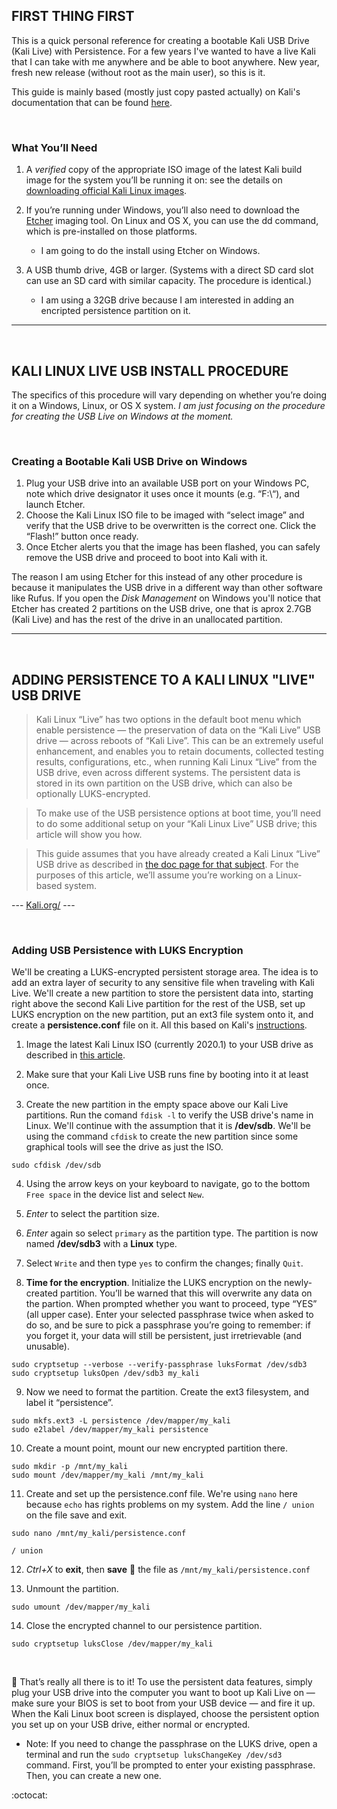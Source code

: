 ## FIRST THING FIRST

This is a quick personal reference for creating a bootable Kali USB Drive (Kali Live) with Persistence. For a few years I've wanted to have a live Kali that I can take with me anywhere and be able to boot anywhere. New year, fresh new release (without root as the main user), so this is it.

This guide is mainly based (mostly just copy pasted actually) on Kali's documentation that can be found [here](https://www.kali.org/docs/usb/kali-linux-live-usb-install/).

<br />

### What You’ll Need

1. A *verified* copy of the appropriate ISO image of the latest Kali build image for the system you’ll be running it on: see the details on [downloading official Kali Linux images](https://www.kali.org/docs/introduction/download-official-kali-linux-images/).

2. If you’re running under Windows, you’ll also need to download the [Etcher](https://www.balena.io/etcher/) imaging tool. On Linux and OS X, you can use the dd command, which is pre-installed on those platforms.
   - I am going to do the install using Etcher on Windows.

3. A USB thumb drive, 4GB or larger. (Systems with a direct SD card slot can use an SD card with similar capacity. The procedure is identical.)
   - I am using a 32GB drive because I am interested in adding an encripted persistence partition on it.

---

<br />

## KALI LINUX LIVE USB INSTALL PROCEDURE

The specifics of this procedure will vary depending on whether you’re doing it on a Windows, Linux, or OS X system. *I am just focusing on the procedure for creating the USB Live on Windows at the moment.*

<br />

### Creating a Bootable Kali USB Drive on Windows

1. Plug your USB drive into an available USB port on your Windows PC, note which drive designator it uses once it mounts (e.g. “F:\“), and launch Etcher.
2. Choose the Kali Linux ISO file to be imaged with “select image” and verify that the USB drive to be overwritten is the correct one. Click the “Flash!” button once ready.
3. Once Etcher alerts you that the image has been flashed, you can safely remove the USB drive and proceed to boot into Kali with it.

The reason I am using Etcher for this instead of any other procedure is because it manipulates the USB drive in a different way than other software like Rufus. If you open the *Disk Management* on Windows you'll notice that Etcher has created 2 partitions on the USB drive, one that is aprox 2.7GB (Kali Live) and has the rest of the drive in an unallocated partition.

---

<br />

## ADDING PERSISTENCE TO A KALI LINUX "LIVE" USB DRIVE

> Kali Linux “Live” has two options in the default boot menu which enable persistence — the preservation of data on the “Kali Live” USB drive — across reboots of “Kali Live”. This can be an extremely useful enhancement, and enables you to retain documents, collected testing results, configurations, etc., when running Kali Linux “Live” from the USB drive, even across different systems. The persistent data is stored in its own partition on the USB drive, which can also be optionally LUKS-encrypted.

> To make use of the USB persistence options at boot time, you’ll need to do some additional setup on your “Kali Linux Live” USB drive; this article will show you how.

> This guide assumes that you have already created a Kali Linux “Live” USB drive as described in [the doc page for that subject](https://www.kali.org/docs/usb/kali-linux-live-usb-install/). For the purposes of this article, we’ll assume you’re working on a Linux-based system.

--- [Kali.org/](https://www.kali.org/docs/usb/kali-linux-live-usb-persistence/) ---

<br />

### Adding USB Persistence with LUKS Encryption

We'll be creating a LUKS-encrypted persistent storage area. The idea is to add an extra layer of security to any sensitive file when traveling with Kali Live. We'll create a new partition to store the persistent data into, starting right above the second Kali Live partition for the rest of the USB, set up LUKS encryption on the new partition, put an ext3 file system onto it, and create a **persistence.conf** file on it. All this based on Kali's [instructions](https://www.kali.org/docs/usb/kali-linux-live-usb-persistence/).

1. Image the latest Kali Linux ISO (currently 2020.1) to your USB drive as described in [this article](https://www.kali.org/docs/usb/kali-linux-live-usb-install/).

2. Make sure that your Kali Live USB runs fine by booting into it at least once.

3. Create the new partition in the empty space above our Kali Live partitions. Run the comand `fdisk -l` to verify the USB drive's name in Linux. We'll continue with the assumption that it is **/dev/sdb**. We'll be using the command `cfdisk` to create the new partition since some graphical tools will see the drive as just the ISO.

```
sudo cfdisk /dev/sdb
```

4. Using the arrow keys on your keyboard to navigate, go to the bottom `Free space` in the device list and select `New`.

5. *Enter* to select the partition size.

6. *Enter* again so select `primary` as the partition type. The partition is now named **/dev/sdb3** with a **Linux** type.

7. Select `Write` and then type `yes` to confirm the changes; finally `Quit`.

8. **Time for the encryption**. Initialize the LUKS encryption on the newly-created partition. You’ll be warned that this will overwrite any data on the partion. When prompted whether you want to proceed, type “YES” (all upper case). Enter your selected passphrase twice when asked to do so, and be sure to pick a passphrase you’re going to remember: if you forget it, your data will still be persistent, just irretrievable (and unusable).

```
sudo cryptsetup --verbose --verify-passphrase luksFormat /dev/sdb3
sudo cryptsetup luksOpen /dev/sdb3 my_kali
```

9. Now we need to format the partition. Create the ext3 filesystem, and label it “persistence”.

```
sudo mkfs.ext3 -L persistence /dev/mapper/my_kali
sudo e2label /dev/mapper/my_kali persistence
```

10. Create a mount point, mount our new encrypted partition there.

```
sudo mkdir -p /mnt/my_kali
sudo mount /dev/mapper/my_kali /mnt/my_kali
```

11. Create and set up the persistence.conf file. We're using `nano` here because `echo` has rights problems on my system. Add the line `/ union` on the file save and exit.

```
sudo nano /mnt/my_kali/persistence.conf
```
```
/ union
```

12. *Ctrl+X* to **exit**, then **save** :floppy_disk: the file as `/mnt/my_kali/persistence.conf`

13. Unmount the partition.

```
sudo umount /dev/mapper/my_kali
```

14. Close the encrypted channel to our persistence partition.

```
sudo cryptsetup luksClose /dev/mapper/my_kali
```

<br />

:tada: That’s really all there is to it! To use the persistent data features, simply plug your USB drive into the computer you want to boot up Kali Live on — make sure your BIOS is set to boot from your USB device — and fire it up. When the Kali Linux boot screen is displayed, choose the persistent option you set up on your USB drive, either normal or encrypted.

* Note: If you need to change the passphrase on the LUKS drive, open a terminal and run the `sudo cryptsetup luksChangeKey /dev/sd3` command. First, you’ll be prompted to enter your existing passphrase. Then, you can create a new one.

:octocat:
